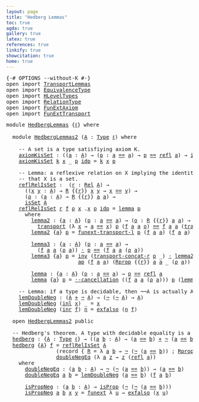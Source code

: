 ```yaml
---
layout: page
title: "Hedberg Lemmas"
toc: true
agda: true
gallery: true
latex: true
references: true
linkify: true
showcitation: true
home: true
---
```



<div class="hide" >
<pre class="Agda">
<a id="189" class="Symbol">{-#</a> <a id="193" class="Keyword">OPTIONS</a> <a id="201" class="Pragma">--without-K</a> <a id="213" class="Symbol">#-}</a>
<a id="217" class="Keyword">open</a> <a id="222" class="Keyword">import</a> <a id="229" href="TransportLemmas.html" class="Module">TransportLemmas</a>
<a id="245" class="Keyword">open</a> <a id="250" class="Keyword">import</a> <a id="257" href="EquivalenceType.html" class="Module">EquivalenceType</a>
<a id="273" class="Keyword">open</a> <a id="278" class="Keyword">import</a> <a id="285" href="HLevelTypes.html" class="Module">HLevelTypes</a>
<a id="297" class="Keyword">open</a> <a id="302" class="Keyword">import</a> <a id="309" href="RelationType.html" class="Module">RelationType</a>
<a id="322" class="Keyword">open</a> <a id="327" class="Keyword">import</a> <a id="334" href="FunExtAxiom.html" class="Module">FunExtAxiom</a>
<a id="346" class="Keyword">open</a> <a id="351" class="Keyword">import</a> <a id="358" href="FunExtTransport.html" class="Module">FunExtTransport</a>
</pre>
</div>

<pre class="Agda">
<a id="406" class="Keyword">module</a> <a id="413" href="HedbergLemmas.html" class="Module">HedbergLemmas</a> <a id="427" class="Symbol">{</a><a id="428" href="HedbergLemmas.html#428" class="Bound">ℓ</a><a id="429" class="Symbol">}</a> <a id="431" class="Keyword">where</a>

  <a id="440" class="Keyword">module</a> <a id="HedbergLemmas2"></a><a id="447" href="HedbergLemmas.html#447" class="Module">HedbergLemmas2</a> <a id="462" class="Symbol">(</a><a id="463" href="HedbergLemmas.html#463" class="Bound">A</a> <a id="465" class="Symbol">:</a> <a id="467" href="Intro.html#1442" class="Function">Type</a> <a id="472" href="HedbergLemmas.html#428" class="Bound">ℓ</a><a id="473" class="Symbol">)</a> <a id="475" class="Keyword">where</a>

    <a id="486" class="Comment">-- A set is a type satisfiying axiom K.</a>
    <a id="HedbergLemmas2.axiomKisSet"></a><a id="530" href="HedbergLemmas.html#530" class="Function">axiomKisSet</a> <a id="542" class="Symbol">:</a> <a id="544" class="Symbol">((</a><a id="546" href="HedbergLemmas.html#546" class="Bound">a</a> <a id="548" class="Symbol">:</a> <a id="550" href="HedbergLemmas.html#463" class="Bound">A</a><a id="551" class="Symbol">)</a> <a id="553" class="Symbol">→</a> <a id="555" class="Symbol">(</a><a id="556" href="HedbergLemmas.html#556" class="Bound">p</a> <a id="558" class="Symbol">:</a> <a id="560" href="HedbergLemmas.html#546" class="Bound">a</a> <a id="562" href="EqualityType.html#931" class="Datatype Operator">==</a> <a id="565" href="HedbergLemmas.html#546" class="Bound">a</a><a id="566" class="Symbol">)</a> <a id="568" class="Symbol">→</a> <a id="570" href="HedbergLemmas.html#556" class="Bound">p</a> <a id="572" href="EqualityType.html#931" class="Datatype Operator">==</a> <a id="575" href="EqualityType.html#1111" class="Function">refl</a> <a id="580" href="HedbergLemmas.html#546" class="Bound">a</a><a id="581" class="Symbol">)</a> <a id="583" class="Symbol">→</a> <a id="585" href="HLevelTypes.html#1355" class="Function">isSet</a> <a id="591" href="HedbergLemmas.html#463" class="Bound">A</a>
    <a id="597" href="HedbergLemmas.html#530" class="Function">axiomKisSet</a> <a id="609" href="HedbergLemmas.html#609" class="Bound">k</a> <a id="611" href="HedbergLemmas.html#611" class="Bound">x</a> <a id="613" class="Symbol">_</a> <a id="615" href="HedbergLemmas.html#615" class="Bound">p</a> <a id="617" href="EqualityType.html#985" class="InductiveConstructor">idp</a> <a id="621" class="Symbol">=</a> <a id="623" href="HedbergLemmas.html#609" class="Bound">k</a> <a id="625" href="HedbergLemmas.html#611" class="Bound">x</a> <a id="627" href="HedbergLemmas.html#615" class="Bound">p</a>

    <a id="634" class="Comment">-- Lemma: a reflexive relation on X implying the identity proves</a>
    <a id="703" class="Comment">-- that X is a </a><a id="718" class="Comment">s</a><a id="719" class="Comment">e</a><a id="720" class="Comment">t</a><a id="721" class="Comment">.</a>
 <a id="724" class="Bound"> </a> <a id="726" class="Function"> </a><a id="HedbergLemmas2.reflRelIsSet"></a><a id="727" href="HedbergLemmas.html#727" class="Function">reflRelIsSet</a> <a id="740" class="Symbol">:</a>  <a id="743" class="Symbol">(</a><a id="744" href="HedbergLemmas.html#744" class="Bound">r</a> <a id="746" class="Symbol">:</a> <a id="748" href="RelationType.html#377" class="Record">Rel</a> <a id="752" href="HedbergLemmas.html#463" class="Bound">A</a><a id="753" class="Symbol">)</a> <a id="755" class="Symbol">→</a>
      <a id="763" class="Symbol">((</a><a id="765" href="HedbergLemmas.html#765" class="Bound">x</a> <a id="767" href="HedbergLemmas.html#767" class="Bound">y</a> <a id="769" class="Symbol">:</a> <a id="771" href="HedbergLemmas.html#463" class="Bound">A</a><a id="772" class="Symbol">)</a> <a id="774" class="Symbol">→</a> <a id="776" href="RelationType.html#436" class="Field">R</a> <a id="778" class="Symbol">{{</a><a id="780" href="HedbergLemmas.html#744" class="Bound">r</a><a id="781" class="Symbol">}}</a> <a id="784" href="HedbergLemmas.html#765" class="Bound">x</a> <a id="786" href="HedbergLemmas.html#767" class="Bound">y</a> <a id="788" class="Symbol">→</a> <a id="790" href="HedbergLemmas.html#765" class="Bound">x</a> <a id="792" href="EqualityType.html#931" class="Datatype Operator">==</a> <a id="795" href="HedbergLemmas.html#767" class="Bound">y</a><a id="796" class="Symbol">)</a> <a id="798" class="Symbol">→</a>
      <a id="806" class="Symbol">(</a><a id="807" href="HedbergLemmas.html#807" class="Bound">ρ</a> <a id="809" class="Symbol">:</a> <a id="811" class="Symbol">(</a><a id="812" href="HedbergLemmas.html#812" class="Bound">a</a> <a id="814" class="Symbol">:</a> <a id="816" href="HedbergLemmas.html#463" class="Bound">A</a><a id="817" class="Symbol">)</a> <a id="819" class="Symbol">→</a> <a id="821" href="RelationType.html#436" class="Field">R</a> <a id="823" class="Symbol">{{</a><a id="825" href="HedbergLemmas.html#744" class="Bound">r</a><a id="826" class="Symbol">}}</a> <a id="829" href="HedbergLemmas.html#812" class="Bound">a</a> <a id="831" href="HedbergLemmas.html#812" class="Bound">a</a><a id="832" class="Symbol">)</a> <a id="834" class="Symbol">→</a>
      <a id="842" href="HLevelTypes.html#1355" class="Function">isSet</a> <a id="848" href="HedbergLemmas.html#463" class="Bound">A</a>
    <a id="854" href="HedbergLemmas.html#727" class="Function">reflRelIsSet</a> <a id="867" href="HedbergLemmas.html#867" class="Bound">r</a> <a id="869" href="HedbergLemmas.html#869" class="Bound">f</a> <a id="871" href="HedbergLemmas.html#871" class="Bound">ρ</a> <a id="873" href="HedbergLemmas.html#873" class="Bound">x</a> <a id="875" class="DottedPattern Symbol">.</a><a id="876" href="HedbergLemmas.html#873" class="DottedPattern Bound">x</a> <a id="878" href="HedbergLemmas.html#878" class="Bound">p</a> <a id="880" href="EqualityType.html#985" class="InductiveConstructor">idp</a> <a id="884" class="Symbol">=</a> <a id="886" href="HedbergLemmas.html#1350" class="Function">lemma</a> <a id="892" href="HedbergLemmas.html#878" class="Bound">p</a>
      <a id="900" class="Keyword">where</a>
        <a id="914" href="HedbergLemmas.html#914" class="Function">lemma2</a> <a id="921" class="Symbol">:</a> <a id="923" class="Symbol">{</a><a id="924" href="HedbergLemmas.html#924" class="Bound">a</a> <a id="926" class="Symbol">:</a> <a id="928" href="HedbergLemmas.html#463" class="Bound">A</a><a id="929" class="Symbol">}</a> <a id="931" class="Symbol">(</a><a id="932" href="HedbergLemmas.html#932" class="Bound">p</a> <a id="934" class="Symbol">:</a> <a id="936" href="HedbergLemmas.html#924" class="Bound">a</a> <a id="938" href="EqualityType.html#931" class="Datatype Operator">==</a> <a id="941" href="HedbergLemmas.html#924" class="Bound">a</a><a id="942" class="Symbol">)</a> <a id="944" class="Symbol">→</a> <a id="946" class="Symbol">(</a><a id="947" href="HedbergLemmas.html#947" class="Bound">o</a> <a id="949" class="Symbol">:</a> <a id="951" href="RelationType.html#436" class="Field">R</a> <a id="953" class="Symbol">{{</a><a id="955" href="HedbergLemmas.html#867" class="Bound">r</a><a id="956" class="Symbol">}}</a> <a id="959" href="HedbergLemmas.html#924" class="Bound">a</a> <a id="961" href="HedbergLemmas.html#924" class="Bound">a</a><a id="962" class="Symbol">)</a> <a id="964" class="Symbol">→</a>
          <a id="976" href="Transport.html#473" class="Function">transport</a> <a id="986" class="Symbol">(λ</a> <a id="989" href="HedbergLemmas.html#989" class="Bound">x</a> <a id="991" class="Symbol">→</a> <a id="993" href="HedbergLemmas.html#924" class="Bound">a</a> <a id="995" href="EqualityType.html#931" class="Datatype Operator">==</a> <a id="998" href="HedbergLemmas.html#989" class="Bound">x</a><a id="999" class="Symbol">)</a> <a id="1001" href="HedbergLemmas.html#932" class="Bound">p</a> <a id="1003" class="Symbol">(</a><a id="1004" href="HedbergLemmas.html#869" class="Bound">f</a> <a id="1006" href="HedbergLemmas.html#924" class="Bound">a</a> <a id="1008" href="HedbergLemmas.html#924" class="Bound">a</a> <a id="1010" href="HedbergLemmas.html#947" class="Bound">o</a><a id="1011" class="Symbol">)</a> <a id="1013" href="EqualityType.html#931" class="Datatype Operator">==</a> <a id="1016" href="HedbergLemmas.html#869" class="Bound">f</a> <a id="1018" href="HedbergLemmas.html#924" class="Bound">a</a> <a id="1020" href="HedbergLemmas.html#924" class="Bound">a</a> <a id="1022" class="Symbol">(</a><a id="1023" href="Transport.html#473" class="Function">transport</a> <a id="1033" class="Symbol">(</a><a id="1034" href="RelationType.html#436" class="Field">R</a> <a id="1036" class="Symbol">{{</a><a id="1038" href="HedbergLemmas.html#867" class="Bound">r</a><a id="1039" class="Symbol">}}</a> <a id="1042" href="HedbergLemmas.html#924" class="Bound">a</a><a id="1043" class="Symbol">)</a> <a id="1045" href="HedbergLemmas.html#932" class="Bound">p</a> <a id="1047" href="HedbergLemmas.html#947" class="Bound">o</a><a id="1048" class="Symbol">)</a>
        <a id="1058" href="HedbergLemmas.html#914" class="Function">lemma2</a> <a id="1065" class="Symbol">{</a><a id="1066" href="HedbergLemmas.html#1066" class="Bound">a</a><a id="1067" class="Symbol">}</a> <a id="1069" href="HedbergLemmas.html#1069" class="Bound">p</a> <a id="1071" class="Symbol">=</a> <a id="1073" href="FunExtTransport.html#806" class="Function">funext-transport-l</a> <a id="1092" href="HedbergLemmas.html#1069" class="Bound">p</a> <a id="1094" class="Symbol">(</a><a id="1095" href="HedbergLemmas.html#869" class="Bound">f</a> <a id="1097" href="HedbergLemmas.html#1066" class="Bound">a</a> <a id="1099" href="HedbergLemmas.html#1066" class="Bound">a</a><a id="1100" class="Symbol">)</a> <a id="1102" class="Symbol">(</a><a id="1103" href="HedbergLemmas.html#869" class="Bound">f</a> <a id="1105" href="HedbergLemmas.html#1066" class="Bound">a</a> <a id="1107" href="HedbergLemmas.html#1066" class="Bound">a</a><a id="1108" class="Symbol">)</a> <a id="1110" class="Symbol">(</a><a id="1111" href="TransportLemmas.html#11642" class="Function">apd</a> <a id="1115" class="Symbol">(</a><a id="1116" href="HedbergLemmas.html#869" class="Bound">f</a> <a id="1118" href="HedbergLemmas.html#1066" class="Bound">a</a><a id="1119" class="Symbol">)</a> <a id="1121" href="HedbergLemmas.html#1069" class="Bound">p</a><a id="1122" class="Symbol">)</a>

        <a id="1133" href="HedbergLemmas.html#1133" class="Function">lemma3</a> <a id="1140" class="Symbol">:</a> <a id="1142" class="Symbol">{</a><a id="1143" href="HedbergLemmas.html#1143" class="Bound">a</a> <a id="1145" class="Symbol">:</a> <a id="1147" href="HedbergLemmas.html#463" class="Bound">A</a><a id="1148" class="Symbol">}</a> <a id="1150" class="Symbol">(</a><a id="1151" href="HedbergLemmas.html#1151" class="Bound">p</a> <a id="1153" class="Symbol">:</a> <a id="1155" href="HedbergLemmas.html#1143" class="Bound">a</a> <a id="1157" href="EqualityType.html#931" class="Datatype Operator">==</a> <a id="1160" href="HedbergLemmas.html#1143" class="Bound">a</a><a id="1161" class="Symbol">)</a> <a id="1163" class="Symbol">→</a>
          <a id="1175" class="Symbol">(</a><a id="1176" href="HedbergLemmas.html#869" class="Bound">f</a> <a id="1178" href="HedbergLemmas.html#1143" class="Bound">a</a> <a id="1180" href="HedbergLemmas.html#1143" class="Bound">a</a> <a id="1182" class="Symbol">(</a><a id="1183" href="HedbergLemmas.html#871" class="Bound">ρ</a> <a id="1185" href="HedbergLemmas.html#1143" class="Bound">a</a><a id="1186" class="Symbol">))</a> <a id="1189" href="EqualityType.html#2151" class="Function Operator">·</a> <a id="1191" href="HedbergLemmas.html#1151" class="Bound">p</a> <a id="1193" href="EqualityType.html#931" class="Datatype Operator">==</a> <a id="1196" class="Symbol">(</a><a id="1197" href="HedbergLemmas.html#869" class="Bound">f</a> <a id="1199" href="HedbergLemmas.html#1143" class="Bound">a</a> <a id="1201" href="HedbergLemmas.html#1143" class="Bound">a</a> <a id="1203" class="Symbol">(</a><a id="1204" href="HedbergLemmas.html#871" class="Bound">ρ</a> <a id="1206" href="HedbergLemmas.html#1143" class="Bound">a</a><a id="1207" class="Symbol">))</a>
        <a id="1218" href="HedbergLemmas.html#1133" class="Function">lemma3</a> <a id="1225" class="Symbol">{</a><a id="1226" href="HedbergLemmas.html#1226" class="Bound">a</a><a id="1227" class="Symbol">}</a> <a id="1229" href="HedbergLemmas.html#1229" class="Bound">p</a> <a id="1231" class="Symbol">=</a> <a id="1233" href="EqualityType.html#2412" class="Function">inv</a> <a id="1237" class="Symbol">(</a><a id="1238" href="TransportLemmas.html#1413" class="Function">transport-concat-r</a> <a id="1257" href="HedbergLemmas.html#1229" class="Bound">p</a> <a id="1259" class="Symbol">_)</a> <a id="1262" href="EqualityType.html#2151" class="Function Operator">·</a> <a id="1264" href="HedbergLemmas.html#914" class="Function">lemma2</a> <a id="1271" href="HedbergLemmas.html#1229" class="Bound">p</a> <a id="1273" class="Symbol">(</a><a id="1274" href="HedbergLemmas.html#871" class="Bound">ρ</a> <a id="1276" href="HedbergLemmas.html#1226" class="Bound">a</a><a id="1277" class="Symbol">)</a> <a id="1279" href="EqualityType.html#2151" class="Function Operator">·</a>
                       <a id="1304" href="AlgebraOnPaths.html#454" class="Function">ap</a> <a id="1307" class="Symbol">(</a><a id="1308" href="HedbergLemmas.html#869" class="Bound">f</a> <a id="1310" href="HedbergLemmas.html#1226" class="Bound">a</a> <a id="1312" href="HedbergLemmas.html#1226" class="Bound">a</a><a id="1313" class="Symbol">)</a> <a id="1315" class="Symbol">(</a><a id="1316" href="RelationType.html#465" class="Field">Rprop</a> <a id="1322" class="Symbol">{{</a><a id="1324" href="HedbergLemmas.html#867" class="Bound">r</a><a id="1325" class="Symbol">}}</a> <a id="1328" href="HedbergLemmas.html#1226" class="Bound">a</a> <a id="1330" href="HedbergLemmas.html#1226" class="Bound">a</a> <a id="1332" class="Symbol">_</a> <a id="1334" class="Symbol">(</a><a id="1335" href="HedbergLemmas.html#871" class="Bound">ρ</a> <a id="1337" href="HedbergLemmas.html#1226" class="Bound">a</a><a id="1338" class="Symbol">))</a>

        <a id="1350" href="HedbergLemmas.html#1350" class="Function">lemma</a> <a id="1356" class="Symbol">:</a> <a id="1358" class="Symbol">{</a><a id="1359" href="HedbergLemmas.html#1359" class="Bound">a</a> <a id="1361" class="Symbol">:</a> <a id="1363" href="HedbergLemmas.html#463" class="Bound">A</a><a id="1364" class="Symbol">}</a> <a id="1366" class="Symbol">(</a><a id="1367" href="HedbergLemmas.html#1367" class="Bound">p</a> <a id="1369" class="Symbol">:</a> <a id="1371" href="HedbergLemmas.html#1359" class="Bound">a</a> <a id="1373" href="EqualityType.html#931" class="Datatype Operator">==</a> <a id="1376" href="HedbergLemmas.html#1359" class="Bound">a</a><a id="1377" class="Symbol">)</a> <a id="1379" class="Symbol">→</a> <a id="1381" href="HedbergLemmas.html#1367" class="Bound">p</a> <a id="1383" href="EqualityType.html#931" class="Datatype Operator">==</a> <a id="1386" href="EqualityType.html#1111" class="Function">refl</a> <a id="1391" href="HedbergLemmas.html#1359" class="Bound">a</a>
        <a id="1401" href="HedbergLemmas.html#1350" class="Function">lemma</a> <a id="1407" class="Symbol">{</a><a id="1408" href="HedbergLemmas.html#1408" class="Bound">a</a><a id="1409" class="Symbol">}</a> <a id="1411" href="HedbergLemmas.html#1411" class="Bound">p</a> <a id="1413" class="Symbol">=</a> <a id="1415" href="AlgebraOnPaths.html#3810" class="Function">·-cancellation</a> <a id="1430" class="Symbol">((</a><a id="1432" href="HedbergLemmas.html#869" class="Bound">f</a> <a id="1434" href="HedbergLemmas.html#1408" class="Bound">a</a> <a id="1436" href="HedbergLemmas.html#1408" class="Bound">a</a> <a id="1438" class="Symbol">(</a><a id="1439" href="HedbergLemmas.html#871" class="Bound">ρ</a> <a id="1441" href="HedbergLemmas.html#1408" class="Bound">a</a><a id="1442" class="Symbol">)))</a> <a id="1446" href="HedbergLemmas.html#1411" class="Bound">p</a> <a id="1448" class="Symbol">(</a><a id="1449" href="HedbergLemmas.html#1133" class="Function">lemma3</a> <a id="1456" href="HedbergLemmas.html#1411" class="Bound">p</a><a id="1457" class="Symbol">)</a>

    <a id="1464" class="Comment">-- Lemma: if a type is decidable, then ¬¬A is actually A.</a>
    <a id="HedbergLemmas2.lemDoubleNeg"></a><a id="1526" href="HedbergLemmas.html#1526" class="Function">lemDoubleNeg</a> <a id="1539" class="Symbol">:</a> <a id="1541" class="Symbol">(</a><a id="1542" href="HedbergLemmas.html#463" class="Bound">A</a> <a id="1544" href="BasicTypes.html#2173" class="Datatype Operator">+</a> <a id="1546" href="BasicTypes.html#806" class="Function">¬</a> <a id="1548" href="HedbergLemmas.html#463" class="Bound">A</a><a id="1549" class="Symbol">)</a> <a id="1551" class="Symbol">→</a> <a id="1553" class="Symbol">(</a><a id="1554" href="BasicTypes.html#806" class="Function">¬</a> <a id="1556" class="Symbol">(</a><a id="1557" href="BasicTypes.html#806" class="Function">¬</a> <a id="1559" href="HedbergLemmas.html#463" class="Bound">A</a><a id="1560" class="Symbol">)</a> <a id="1562" class="Symbol">→</a> <a id="1564" href="HedbergLemmas.html#463" class="Bound">A</a><a id="1565" class="Symbol">)</a>
    <a id="1571" href="HedbergLemmas.html#1526" class="Function">lemDoubleNeg</a> <a id="1584" class="Symbol">(</a><a id="1585" href="BasicTypes.html#2238" class="InductiveConstructor">inl</a> <a id="1589" href="HedbergLemmas.html#1589" class="Bound">x</a><a id="1590" class="Symbol">)</a> <a id="1592" class="Symbol">_</a> <a id="1594" class="Symbol">=</a> <a id="1596" href="HedbergLemmas.html#1589" class="Bound">x</a>
    <a id="1602" href="HedbergLemmas.html#1526" class="Function">lemDoubleNeg</a> <a id="1615" class="Symbol">(</a><a id="1616" href="BasicTypes.html#2256" class="InductiveConstructor">inr</a> <a id="1620" href="HedbergLemmas.html#1620" class="Bound">f</a><a id="1621" class="Symbol">)</a> <a id="1623" href="HedbergLemmas.html#1623" class="Bound">n</a> <a id="1625" class="Symbol">=</a> <a id="1627" href="BasicTypes.html#567" class="Function">exfalso</a> <a id="1635" class="Symbol">(</a><a id="1636" href="HedbergLemmas.html#1623" class="Bound">n</a> <a id="1638" href="HedbergLemmas.html#1620" class="Bound">f</a><a id="1639" class="Symbol">)</a>

  <a id="1644" class="Keyword">open</a> <a id="1649" href="HedbergLemmas.html#447" class="Module">HedbergLemmas2</a> <a id="1664" class="Keyword">public</a>

  <a id="1674" class="Comment">-- Hedberg&#39;s theorem. A type with decidable equality is a set.</a>
  <a id="hedberg"></a><a id="1739" href="HedbergLemmas.html#1739" class="Function">hedberg</a> <a id="1747" class="Symbol">:</a> <a id="1749" class="Symbol">{</a><a id="1750" href="HedbergLemmas.html#1750" class="Bound">A</a> <a id="1752" class="Symbol">:</a> <a id="1754" href="Intro.html#1442" class="Function">Type</a> <a id="1759" href="HedbergLemmas.html#428" class="Bound">ℓ</a><a id="1760" class="Symbol">}</a> <a id="1762" class="Symbol">→</a> <a id="1764" class="Symbol">((</a><a id="1766" href="HedbergLemmas.html#1766" class="Bound">a</a> <a id="1768" href="HedbergLemmas.html#1768" class="Bound">b</a> <a id="1770" class="Symbol">:</a> <a id="1772" href="HedbergLemmas.html#1750" class="Bound">A</a><a id="1773" class="Symbol">)</a> <a id="1775" class="Symbol">→</a> <a id="1777" class="Symbol">(</a><a id="1778" href="HedbergLemmas.html#1766" class="Bound">a</a> <a id="1780" href="EqualityType.html#931" class="Datatype Operator">==</a> <a id="1783" href="HedbergLemmas.html#1768" class="Bound">b</a><a id="1784" class="Symbol">)</a> <a id="1786" href="BasicTypes.html#2173" class="Datatype Operator">+</a> <a id="1788" href="BasicTypes.html#806" class="Function">¬</a> <a id="1790" class="Symbol">(</a><a id="1791" href="HedbergLemmas.html#1766" class="Bound">a</a> <a id="1793" href="EqualityType.html#931" class="Datatype Operator">==</a> <a id="1796" href="HedbergLemmas.html#1768" class="Bound">b</a><a id="1797" class="Symbol">))</a> <a id="1800" class="Symbol">→</a> <a id="1802" href="HLevelTypes.html#1355" class="Function">isSet</a> <a id="1808" href="HedbergLemmas.html#1750" class="Bound">A</a>
  <a id="1812" href="HedbergLemmas.html#1739" class="Function">hedberg</a> <a id="1820" class="Symbol">{</a><a id="1821" href="HedbergLemmas.html#1821" class="Bound">A</a><a id="1822" class="Symbol">}</a> <a id="1824" href="HedbergLemmas.html#1824" class="Bound">f</a> <a id="1826" class="Symbol">=</a> <a id="1828" href="HedbergLemmas.html#727" class="Function">reflRelIsSet</a> <a id="1841" href="HedbergLemmas.html#1821" class="Bound">A</a>
                <a id="1859" class="Symbol">(</a><a id="1860" class="Keyword">record</a> <a id="1867" class="Symbol">{</a> <a id="1869" href="RelationType.html#436" class="Field">R</a> <a id="1871" class="Symbol">=</a> <a id="1873" class="Symbol">λ</a> <a id="1875" href="HedbergLemmas.html#1875" class="Bound">a</a> <a id="1877" href="HedbergLemmas.html#1877" class="Bound">b</a> <a id="1879" class="Symbol">→</a> <a id="1881" href="BasicTypes.html#806" class="Function">¬</a> <a id="1883" class="Symbol">(</a><a id="1884" href="BasicTypes.html#806" class="Function">¬</a> <a id="1886" class="Symbol">(</a><a id="1887" href="HedbergLemmas.html#1875" class="Bound">a</a> <a id="1889" href="EqualityType.html#931" class="Datatype Operator">==</a> <a id="1892" href="HedbergLemmas.html#1877" class="Bound">b</a><a id="1893" class="Symbol">))</a> <a id="1896" class="Symbol">;</a> <a id="1898" href="RelationType.html#465" class="Field">Rprop</a> <a id="1904" class="Symbol">=</a> <a id="1906" href="HedbergLemmas.html#2097" class="Function">isPropNeg</a> <a id="1916" class="Symbol">})</a>
                <a id="1935" href="HedbergLemmas.html#1984" class="Function">doubleNegEq</a> <a id="1947" class="Symbol">(λ</a> <a id="1950" href="HedbergLemmas.html#1950" class="Bound">a</a> <a id="1952" href="HedbergLemmas.html#1952" class="Bound">z</a> <a id="1954" class="Symbol">→</a> <a id="1956" href="HedbergLemmas.html#1952" class="Bound">z</a> <a id="1958" class="Symbol">(</a><a id="1959" href="EqualityType.html#1111" class="Function">refl</a> <a id="1964" href="HedbergLemmas.html#1950" class="Bound">a</a><a id="1965" class="Symbol">))</a>
    <a id="1972" class="Keyword">where</a>
      <a id="1984" href="HedbergLemmas.html#1984" class="Function">doubleNegEq</a> <a id="1996" class="Symbol">:</a> <a id="1998" class="Symbol">(</a><a id="1999" href="HedbergLemmas.html#1999" class="Bound">a</a> <a id="2001" href="HedbergLemmas.html#2001" class="Bound">b</a> <a id="2003" class="Symbol">:</a> <a id="2005" href="HedbergLemmas.html#1821" class="Bound">A</a><a id="2006" class="Symbol">)</a> <a id="2008" class="Symbol">→</a> <a id="2010" href="BasicTypes.html#806" class="Function">¬</a> <a id="2012" class="Symbol">(</a><a id="2013" href="BasicTypes.html#806" class="Function">¬</a> <a id="2015" class="Symbol">(</a><a id="2016" href="HedbergLemmas.html#1999" class="Bound">a</a> <a id="2018" href="EqualityType.html#931" class="Datatype Operator">==</a> <a id="2021" href="HedbergLemmas.html#2001" class="Bound">b</a><a id="2022" class="Symbol">))</a> <a id="2025" class="Symbol">→</a> <a id="2027" class="Symbol">(</a><a id="2028" href="HedbergLemmas.html#1999" class="Bound">a</a> <a id="2030" href="EqualityType.html#931" class="Datatype Operator">==</a> <a id="2033" href="HedbergLemmas.html#2001" class="Bound">b</a><a id="2034" class="Symbol">)</a>
      <a id="2042" href="HedbergLemmas.html#1984" class="Function">doubleNegEq</a> <a id="2054" href="HedbergLemmas.html#2054" class="Bound">a</a> <a id="2056" href="HedbergLemmas.html#2056" class="Bound">b</a> <a id="2058" class="Symbol">=</a> <a id="2060" href="HedbergLemmas.html#1526" class="Function">lemDoubleNeg</a> <a id="2073" class="Symbol">(</a><a id="2074" href="HedbergLemmas.html#2054" class="Bound">a</a> <a id="2076" href="EqualityType.html#931" class="Datatype Operator">==</a> <a id="2079" href="HedbergLemmas.html#2056" class="Bound">b</a><a id="2080" class="Symbol">)</a> <a id="2082" class="Symbol">(</a><a id="2083" href="HedbergLemmas.html#1824" class="Bound">f</a> <a id="2085" href="HedbergLemmas.html#2054" class="Bound">a</a> <a id="2087" href="HedbergLemmas.html#2056" class="Bound">b</a><a id="2088" class="Symbol">)</a>

      <a id="2097" href="HedbergLemmas.html#2097" class="Function">isPropNeg</a> <a id="2107" class="Symbol">:</a> <a id="2109" class="Symbol">(</a><a id="2110" href="HedbergLemmas.html#2110" class="Bound">a</a> <a id="2112" href="HedbergLemmas.html#2112" class="Bound">b</a> <a id="2114" class="Symbol">:</a> <a id="2116" href="HedbergLemmas.html#1821" class="Bound">A</a><a id="2117" class="Symbol">)</a> <a id="2119" class="Symbol">→</a> <a id="2121" href="HLevelTypes.html#811" class="Function">isProp</a> <a id="2128" class="Symbol">(</a><a id="2129" href="BasicTypes.html#806" class="Function">¬</a> <a id="2131" class="Symbol">(</a><a id="2132" href="BasicTypes.html#806" class="Function">¬</a> <a id="2134" class="Symbol">(</a><a id="2135" href="HedbergLemmas.html#2110" class="Bound">a</a> <a id="2137" href="EqualityType.html#931" class="Datatype Operator">==</a> <a id="2140" href="HedbergLemmas.html#2112" class="Bound">b</a><a id="2141" class="Symbol">)))</a>
      <a id="2151" href="HedbergLemmas.html#2097" class="Function">isPropNeg</a> <a id="2161" href="HedbergLemmas.html#2161" class="Bound">a</a> <a id="2163" href="HedbergLemmas.html#2163" class="Bound">b</a> <a id="2165" href="HedbergLemmas.html#2165" class="Bound">x</a> <a id="2167" href="HedbergLemmas.html#2167" class="Bound">y</a> <a id="2169" class="Symbol">=</a> <a id="2171" href="FunExtAxiom.html#929" class="Function">funext</a> <a id="2178" class="Symbol">λ</a> <a id="2180" href="HedbergLemmas.html#2180" class="Bound">u</a> <a id="2182" class="Symbol">→</a> <a id="2184" href="BasicTypes.html#567" class="Function">exfalso</a> <a id="2192" class="Symbol">(</a><a id="2193" href="HedbergLemmas.html#2165" class="Bound">x</a> <a id="2195" href="HedbergLemmas.html#2180" class="Bound">u</a><a id="2196" class="Symbol">)</a>
</pre>
